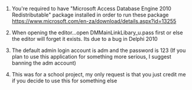 1) You're required to have "Microsoft Access Database Engine 2010 Redistributable" package installed in order to run these package
https://www.microsoft.com/en-za/download/details.aspx?id=13255

2) When opening the editor...open DMMainLinkLibary_u.pass first or else the editor will forget it exists. Its due to a bug in Delphi 2010

3) The default admin login account is adm and the password is 123 
	(If you plan to use this application for something more serious, I suggest banning the adm account)
	
4) This was for a school project, my only request is that you just credit me if you decide to use this for something else 
